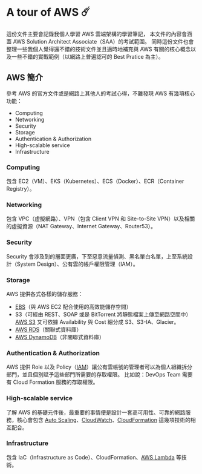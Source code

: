 # A tour of AWS ☄️

這份文件主要會記錄我個人學習 AWS 雲端架構的學習筆記， 本文件的內容會涵蓋 AWS Solution Architect Associate（SAA）的考試範圍。
同時這份文件也會整理一些我個人覺得還不錯的技術文件並且適時地補充與 AWS 有關的核心概念以及一些不錯的實戰範例（以網路上普遍認可的 Best Pratice 為主）。

## AWS 簡介

參考 AWS 的官方文件或是網路上其他人的考試心得，不難發現 AWS 有幾項核心功能：
- Computing
- Networking
- Security
- Storage
- Authentication & Authorization 
- High-scalable service
- Infrastructure

### Computing

包含 EC2（VM）、EKS（Kubernetes）、ECS（Docker）、ECR（Container Registry）。

### Networking

包含 VPC（虛擬網路）、VPN（包含 Client VPN 和 Site-to-Site VPN）以及相關的虛擬資源（NAT Gateway、Internet Gateway、Router53）。

### Security

Security 會涉及到的層面更廣，下至惡意流量偵測、黑名單白名單，上至系統設計（System Design）、公有雲的帳戶權限管理（IAM）。

### Storage

AWS 提供各式各樣的儲存服務：
- [EBS](https://aws.amazon.com/tw/ebs/)（與 AWS EC2 配合使用的高效能儲存空間）
- S3（可經由 REST、SOAP 或是 BitTorrent 將靜態檔案上傳至網路空間中）
  [AWS S3](https://aws.amazon.com/tw/s3/) 又可依據 Availability 與 Cost 細分成 S3、S3-IA、Glacier。
- [AWS RDS](https://aws.amazon.com/tw/rds/)（關聯式資料庫）
- [AWS DynamoDB](https://aws.amazon.com/tw/dynamodb/)（非關聯式資料庫）

### Authentication & Authorization

AWS 提供 Role 以及 Policy（[IAM](https://docs.aws.amazon.com/zh_tw/IAM/latest/UserGuide/introduction.html)）讓公有雲帳號的管理者可以為個人組織拆分部門，並且個別賦予這些部門所需要的存取權限。
比如說：DevOps Team 需要有 Cloud Formation 服務的存取權限。


### High-scalable service

了解 AWS 的基礎元件後，最重要的事情便是設計一套高可用性、可靠的網路服務，核心會包含 [Auto Scaling](https://docs.aws.amazon.com/autoscaling/ec2/userguide/auto-scaling-groups.html)、[CloudWatch](https://aws.amazon.com/tw/cloudwatch/)、[CloudFormation](https://aws.amazon.com/tw/cloudformation/) 這幾項技術的相互配合。

### Infrastructure

包含 IaC（Infrastructure as Code）、CloudFormation、[AWS Lambda](https://aws.amazon.com/tw/lambda/) 等技術。

